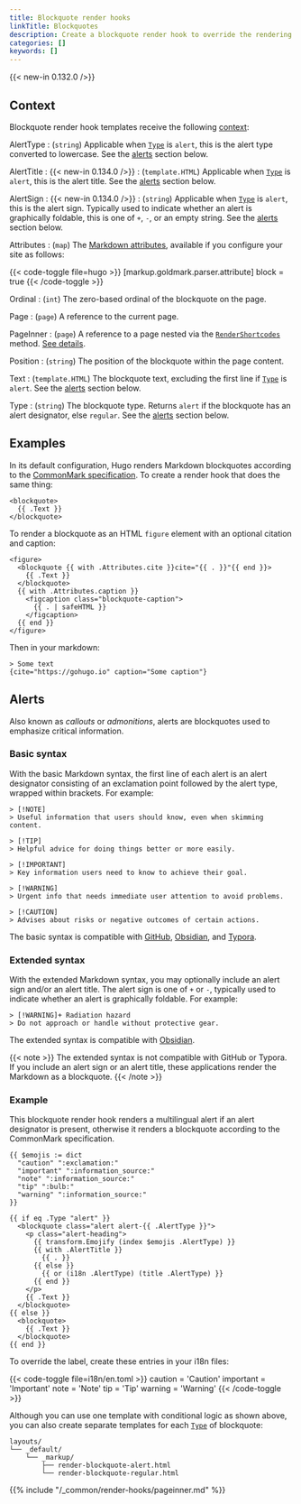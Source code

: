 ```yaml
---
title: Blockquote render hooks
linkTitle: Blockquotes
description: Create a blockquote render hook to override the rendering of Markdown blockquotes to HTML.
categories: []
keywords: []
---
```


{{< new-in 0.132.0 />}}

## Context

Blockquote render hook templates receive the following [context](g):

AlertType
: (`string`) Applicable when [`Type`](#type) is `alert`, this is the alert type converted to lowercase. See the [alerts](#alerts) section below.

AlertTitle
: {{< new-in 0.134.0 />}}
: (`template.HTML`) Applicable when [`Type`](#type) is `alert`, this is the alert title. See the [alerts](#alerts) section below.

AlertSign
: {{< new-in 0.134.0 />}}
: (`string`) Applicable when [`Type`](#type) is `alert`, this is the alert sign. Typically used to indicate whether an alert is graphically foldable, this is one of&nbsp;`+`,&nbsp;`-`,&nbsp;or an empty string. See the [alerts](#alerts) section below.

Attributes
: (`map`) The [Markdown attributes], available if you configure your site as follows:

  {{< code-toggle file=hugo >}}
  [markup.goldmark.parser.attribute]
  block = true
  {{< /code-toggle >}}

Ordinal
: (`int`) The zero-based ordinal of the blockquote on the page.

Page
: (`page`) A reference to the current page.

PageInner
: (`page`) A reference to a page nested via the [`RenderShortcodes`] method. [See details](#pageinner-details).

Position
: (`string`) The position of the blockquote within the page content.

Text
: (`template.HTML`) The blockquote text, excluding the first line if [`Type`](#type) is `alert`. See the [alerts](#alerts) section below.

Type
: (`string`) The blockquote type. Returns `alert` if the blockquote has an alert designator, else `regular`. See the [alerts](#alerts) section below.

[Markdown attributes]: /content-management/markdown-attributes/
[`RenderShortcodes`]: /methods/page/rendershortcodes

## Examples

In its default configuration, Hugo renders Markdown blockquotes according to the [CommonMark specification]. To create a render hook that does the same thing:

[CommonMark specification]: https://spec.commonmark.org/current/

```go-html-template {file="layouts/_default/_markup/render-blockquote.html" copy=true}
<blockquote>
  {{ .Text }}
</blockquote>
```

To render a blockquote as an HTML `figure` element with an optional citation and caption:

```go-html-template {file="layouts/_default/_markup/render-blockquote.html" copy=true}
<figure>
  <blockquote {{ with .Attributes.cite }}cite="{{ . }}"{{ end }}>
    {{ .Text }}
  </blockquote>
  {{ with .Attributes.caption }}
    <figcaption class="blockquote-caption">
      {{ . | safeHTML }}
    </figcaption>
  {{ end }}
</figure>
```

Then in your markdown:

```text
> Some text
{cite="https://gohugo.io" caption="Some caption"}
```

## Alerts

Also known as _callouts_ or _admonitions_, alerts are blockquotes used to emphasize critical information.

### Basic syntax

With the basic Markdown syntax, the first line of each alert is an alert designator consisting of an exclamation point followed by the alert type, wrapped within brackets. For example:

```text {file="content/example.md"}
> [!NOTE]
> Useful information that users should know, even when skimming content.

> [!TIP]
> Helpful advice for doing things better or more easily.

> [!IMPORTANT]
> Key information users need to know to achieve their goal.

> [!WARNING]
> Urgent info that needs immediate user attention to avoid problems.

> [!CAUTION]
> Advises about risks or negative outcomes of certain actions.
```

The basic syntax is compatible with [GitHub], [Obsidian], and [Typora].

[GitHub]: https://docs.github.com/en/get-started/writing-on-github/getting-started-with-writing-and-formatting-on-github/basic-writing-and-formatting-syntax#alerts
[Obsidian]: https://help.obsidian.md/Editing+and+formatting/Callouts
[Typora]: https://support.typora.io/Markdown-Reference/#callouts--github-style-alerts

### Extended syntax

With the extended Markdown syntax, you may optionally include an alert sign and/or an alert title. The alert sign is one of&nbsp;`+`&nbsp;or&nbsp;`-`, typically used to indicate whether an alert is graphically foldable. For example:

```text {file="content/example.md"}
> [!WARNING]+ Radiation hazard
> Do not approach or handle without protective gear.
```

The extended syntax is compatible with [Obsidian].

{{< note >}}
The extended syntax is not compatible with GitHub or Typora. If you include an alert sign or an alert title, these applications render the Markdown as a blockquote.
{{< /note >}}

### Example

This blockquote render hook renders a multilingual alert if an alert designator is present, otherwise it renders a blockquote according to the CommonMark specification.

```go-html-template {file="layouts/_default/_markup/render-blockquote.html" copy=true}
{{ $emojis := dict
  "caution" ":exclamation:"
  "important" ":information_source:"
  "note" ":information_source:"
  "tip" ":bulb:"
  "warning" ":information_source:"
}}

{{ if eq .Type "alert" }}
  <blockquote class="alert alert-{{ .AlertType }}">
    <p class="alert-heading">
      {{ transform.Emojify (index $emojis .AlertType) }}
      {{ with .AlertTitle }}
        {{ . }}
      {{ else }}
        {{ or (i18n .AlertType) (title .AlertType) }}
      {{ end }}
    </p>
    {{ .Text }}
  </blockquote>
{{ else }}
  <blockquote>
    {{ .Text }}
  </blockquote>
{{ end }}
```

To override the label, create these entries in your i18n files:

{{< code-toggle file=i18n/en.toml >}}
caution = 'Caution'
important = 'Important'
note = 'Note'
tip = 'Tip'
warning = 'Warning'
{{< /code-toggle >}}

Although you can use one template with conditional logic as shown above, you can also create separate templates for each [`Type`](#type) of blockquote:

```text
layouts/
└── _default/
    └── _markup/
        ├── render-blockquote-alert.html
        └── render-blockquote-regular.html
```

{{% include "/_common/render-hooks/pageinner.md" %}}
